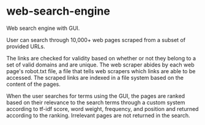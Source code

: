 # web-search-engine
Web search engine with GUI.

User can search through 10,000+ web pages scraped from a subset of provided URLs.

The links are checked for validity based on whether or not they belong to a set of valid domains and are unique. The web scraper abides by each web page's robot.txt file, a file that tells web scrapers which links are able to be accessed. The scraped links are indexed in a file system based on the content of the pages.

When the user searches for terms using the GUI, the pages are ranked based on their relevance to the search terms through a custom system according to tf-idf score, word weight, frequency, and position and returned according to the ranking. Irrelevant pages are not returned in the search.
